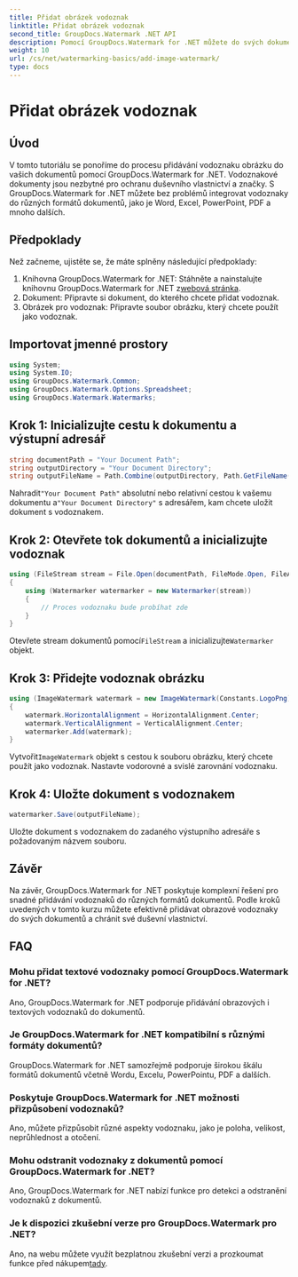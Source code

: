 ```yaml
---
title: Přidat obrázek vodoznak
linktitle: Přidat obrázek vodoznak
second_title: GroupDocs.Watermark .NET API
description: Pomocí GroupDocs.Watermark for .NET můžete do svých dokumentů bez námahy přidávat obrázkové vodoznaky. Chraňte své duševní vlastnictví snadno.
weight: 10
url: /cs/net/watermarking-basics/add-image-watermark/
type: docs
---
```

# Přidat obrázek vodoznak

## Úvod
V tomto tutoriálu se ponoříme do procesu přidávání vodoznaku obrázku do vašich dokumentů pomocí GroupDocs.Watermark for .NET. Vodoznakové dokumenty jsou nezbytné pro ochranu duševního vlastnictví a značky. S GroupDocs.Watermark for .NET můžete bez problémů integrovat vodoznaky do různých formátů dokumentů, jako je Word, Excel, PowerPoint, PDF a mnoho dalších.
## Předpoklady
Než začneme, ujistěte se, že máte splněny následující předpoklady:
1.  Knihovna GroupDocs.Watermark for .NET: Stáhněte a nainstalujte knihovnu GroupDocs.Watermark for .NET z[webová stránka](https://releases.groupdocs.com/Watermark/net/).
2. Dokument: Připravte si dokument, do kterého chcete přidat vodoznak.
3. Obrázek pro vodoznak: Připravte soubor obrázku, který chcete použít jako vodoznak.

## Importovat jmenné prostory
```csharp
using System;
using System.IO;
using GroupDocs.Watermark.Common;
using GroupDocs.Watermark.Options.Spreadsheet;
using GroupDocs.Watermark.Watermarks;
```
## Krok 1: Inicializujte cestu k dokumentu a výstupní adresář
```csharp
string documentPath = "Your Document Path";
string outputDirectory = "Your Document Directory";
string outputFileName = Path.Combine(outputDirectory, Path.GetFileName(documentPath));
```
 Nahradit`"Your Document Path"` absolutní nebo relativní cestou k vašemu dokumentu a`"Your Document Directory"` s adresářem, kam chcete uložit dokument s vodoznakem.
## Krok 2: Otevřete tok dokumentů a inicializujte vodoznak
```csharp
using (FileStream stream = File.Open(documentPath, FileMode.Open, FileAccess.ReadWrite))
{
    using (Watermarker watermarker = new Watermarker(stream))
    {
        // Proces vodoznaku bude probíhat zde
    }
}
```
 Otevřete stream dokumentů pomocí`FileStream` a inicializujte`Watermarker` objekt.
## Krok 3: Přidejte vodoznak obrázku
```csharp
using (ImageWatermark watermark = new ImageWatermark(Constants.LogoPng))
{
    watermark.HorizontalAlignment = HorizontalAlignment.Center;
    watermark.VerticalAlignment = VerticalAlignment.Center;
    watermarker.Add(watermark);
}
```
 Vytvořit`ImageWatermark` objekt s cestou k souboru obrázku, který chcete použít jako vodoznak. Nastavte vodorovné a svislé zarovnání vodoznaku.
## Krok 4: Uložte dokument s vodoznakem
```csharp
watermarker.Save(outputFileName);
```
Uložte dokument s vodoznakem do zadaného výstupního adresáře s požadovaným názvem souboru.

## Závěr
Na závěr, GroupDocs.Watermark for .NET poskytuje komplexní řešení pro snadné přidávání vodoznaků do různých formátů dokumentů. Podle kroků uvedených v tomto kurzu můžete efektivně přidávat obrazové vodoznaky do svých dokumentů a chránit své duševní vlastnictví.
## FAQ
### Mohu přidat textové vodoznaky pomocí GroupDocs.Watermark for .NET?
Ano, GroupDocs.Watermark for .NET podporuje přidávání obrazových i textových vodoznaků do dokumentů.
### Je GroupDocs.Watermark for .NET kompatibilní s různými formáty dokumentů?
GroupDocs.Watermark for .NET samozřejmě podporuje širokou škálu formátů dokumentů včetně Wordu, Excelu, PowerPointu, PDF a dalších.
### Poskytuje GroupDocs.Watermark for .NET možnosti přizpůsobení vodoznaků?
Ano, můžete přizpůsobit různé aspekty vodoznaku, jako je poloha, velikost, neprůhlednost a otočení.
### Mohu odstranit vodoznaky z dokumentů pomocí GroupDocs.Watermark for .NET?
Ano, GroupDocs.Watermark for .NET nabízí funkce pro detekci a odstranění vodoznaků z dokumentů.
### Je k dispozici zkušební verze pro GroupDocs.Watermark pro .NET?
 Ano, na webu můžete využít bezplatnou zkušební verzi a prozkoumat funkce před nákupem[tady](https://releases.groupdocs.com/).